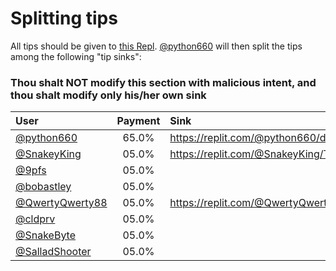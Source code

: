 # Splitting tips

All tips should be given to [this Repl](https://replit.com/@python660/donations). [@python660](/@python660) will then split the tips among the following "tip sinks":

### Thou shalt NOT modify this section with malicious intent, and thou shalt modify only his/her own sink

| User                                | Payment | Sink                                          |
|:------------------------------------|:-------:|:----------------------------------------------|
| [@python660](/@python660)           |  65.0%  | https://replit.com/@python660/donations       |
| [@SnakeyKing](/@SnakeyKing)         |  05.0%  | https://replit.com/@SnakeyKing/Tip-GitCDN     |
| [@9pfs](/@9pfs)                     |  05.0%  |                                               |
| [@bobastley](/@bobastley)           |  05.0%  |                                               |
| [@QwertyQwerty88](/@QwertyQwerty88) |  05.0%  | https://replit.com/@QwertyQwerty88/GitCDNTips |
| [@cldprv](/@cldprv)                 |  05.0%  |                                               |
| [@SnakeByte](/@SnakeByte)           |  05.0%  |                                               |
| [@SalladShooter](/@SalladShooter)   |  05.0%  |                                               |

<!-- I worked very hard on the graph :(
ok

![Graph](https://chart.googleapis.com/chart?cht=p&chtt=Your%20Contributions%20to%20FreeReplCDN&chts=000000,35&chco=E7666C|0000FF|00cc66|ff9900|660066&chd=t:0,0,0,0,0,0&chs=750x400&chdl=python660|SnakeyKing|9pfs|bobastley|cldprv|QwertyQwerty88​%20​%20​%20​%20&chl=0%%20python660|0%%20SnakeyKing|0%%209pfs|0%%20bobastley|0%%20cldprv|0%%20QwertyQwerty88|a.png)

-->
